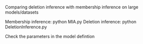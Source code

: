 Comparing deletion inference with membership inference on large models/datasets

Membership inference: python MIA.py
Deletion inference: python DeletionInference.py

Check the parameters in the model defintion